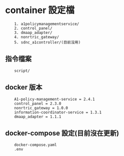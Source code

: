 # container 設定檔

```
    1. a1policymanagementservice/
    2. control_panel/
    3. dmaap_adapter/
    4. nonrtric_gateway/
    5. sdnc_a1controller/(目前沒用)
```

## 指令檔案

```
    script/
```

## docker 版本

```
    A1-policy-management-service = 2.4.1
    control_panel = 2.3.0
    nonrtric_gateway = 1.0.0
    information-coordinator-service = 1.3.1
    dmaap_adapter = 1.1.1
```

## docker-compose 設定(目前沒在更新)

```
    docker-compose.yaml
    .env
```
